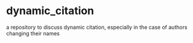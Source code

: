 # dynamic_citation
a repository to discuss dynamic citation, especially in the case of authors changing their names
